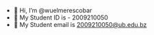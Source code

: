 - 👋 Hi, I’m @wuelmerescobar
- 👀 My Student ID is - 2009210050
- 🌱 My Student email is 2009210050@ub.edu.bz

<!---
wuelmerescobar/wuelmerescobar is a ✨ special ✨ repository because its `README.md` (this file) appears on your GitHub profile.
You can click the Preview link to take a look at your changes.
--->
